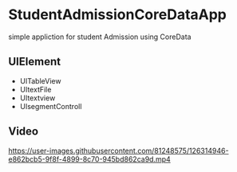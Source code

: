 
# StudentAdmissionCoreDataApp
simple appliction for student Admission using CoreData

## UIElement
- UITableView
- UItextFile
- UItextview
- UIsegmentControll

## Video

https://user-images.githubusercontent.com/81248575/126314946-e862bcb5-9f8f-4899-8c70-945bd862ca9d.mp4
